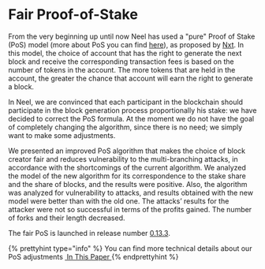 # **Fair Proof-of-Stake**
From the very beginning up until now Neel has used a "pure" Proof of Stake (PoS) model (more about PoS you can find [here](/platform-features/leased-proof-of-stake-lpos.md)), as proposed by [Nxt](https://nxtwiki.org/wiki/Whitepaper:Nxt). In this model, the choice of account that has the right to generate the next block and receive the corresponding transaction fees is based on the number of tokens in the account. The more tokens that are held in the account, the greater the chance that account will earn the right to generate a block. 

In Neel, we are convinced that each participant in the blockchain should participate in the block generation process proportionally his stake: we have decided to correct the PoS formula.  At the moment we do not have the goal of completely changing the algorithm, since there is no need; we simply want to make some adjustments. 

We presented an improved PoS algorithm that makes the choice of block creator fair and reduces vulnerability to the multi-branching attacks, in accordance with the shortcomings of the current algorithm. We analyzed the model of the new algorithm for its correspondence to the stake share and the share of blocks, and the results were positive. Also, the algorithm was analyzed for vulnerability to attacks, and results obtained with the new model were better than with the old one. The attacks’ results for the attacker were not so successful in terms of the profits gained. The number of forks and their length decreased. 

The fair PoS is launched in release number [0.13.3](https://github.com/neelplatform/Neel/releases).

{% prettyhint type="info" %} You can find more technical details about our PoS adjustments <a href="https://forum.neelplatform.com/uploads/default/original/2X/7/7397a4cb5fa77d659a7b7ecc9188dd0a4fe0decc.pdf"> &nbsp;In This Paper </a> {% endprettyhint %}
